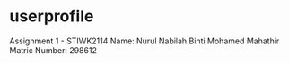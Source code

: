 # userprofile

Assignment 1 - STIWK2114
Name: Nurul Nabilah Binti Mohamed Mahathir
Matric Number: 298612

